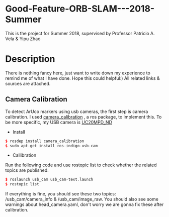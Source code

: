 # Good-Feature-ORB-SLAM---2018-Summer
This is the project for Summer 2018, supervised by Professor Patricio A. Vela &amp; Yipu Zhao

# Description
There is nothing fancy here, just want to write down my experience to remind me of what I have done. Hope this could helpful:) 
All related links &amp; sources are attached.

## Camera Calibration
To detect ArUco markers using usb cameras, the first step is camera calibration. I used [camera_calibration](http://wiki.ros.org/camera_calibration) , a ros package, to implement this. To be more specific, my USB camera is [UC20MPD_ND](https://store.spinelelectronics.com/UC20MPD_ND)

* Install
```C++
$ rosdep install camera_calibration
$ sudo apt-get install ros-indigo-usb-cam
```

* Callibration

Run the following code and use rostopic list to check whether the related topics are published.
```C++
$ roslaunch usb_cam usb_cam-text.launch
$ rostopic list
```
If everything is fine, you should see these two topics: /usb_cam/camera_info &amp; /usb_cam/image_raw. You should also see some warnings about head_camera.yaml, don't worry we are gonna fix these after calibration.



